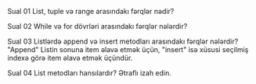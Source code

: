 Sual 01
List, tuple və range arasındakı fərqlər nədir?

Sual 02
While və for dövrləri arasındakı fərqlər nələrdir?

Sual 03
Listlərdə append və insert metodları arasındakı fərqlər nələrdir?
"Append" Listin sonuna item əlavə etmək üçün, "insert" isə xüsusi seçilmiş indexə görə item əlavə etmək üçündür.

Sual 04
List metodları hansılardır? Ətraflı izah edin.